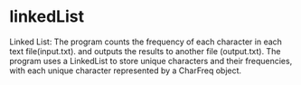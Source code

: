 # linkedList
Linked List: The program counts the frequency of each character in each text file(input.txt). and outputs the results to another file (output.txt). The program uses a LinkedList to store unique characters and their frequencies, with each unique character represented by a CharFreq object.
